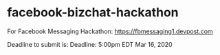 # facebook-bizchat-hackathon
For Facebook Messaging Hackathon: https://fbmessaging1.devpost.com

Deadline to submit is: Deadline: 5:00pm EDT Mar 16, 2020
